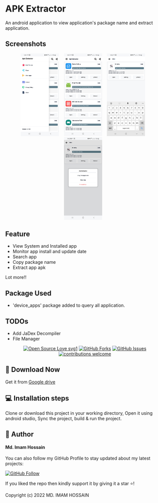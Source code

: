 # APK Extractor

An android application to view application's package name and extract application.


## Screenshots
<p align="center">
  <img alt="image" src="https://github.com/Masleap-INC/apk-extractor/blob/main/screenshots/img1.jpg" width="24%"> &nbsp;&nbsp;
  <img alt="image" src="https://github.com/Masleap-INC/apk-extractor/blob/main/screenshots/img2.jpg" width="24%"> &nbsp;&nbsp;
  <img alt="image" src="https://github.com/Masleap-INC/apk-extractor/blob/main/screenshots/img3.jpg" width="24%"> &nbsp;&nbsp;
  <img alt="image" src="https://github.com/Masleap-INC/apk-extractor/blob/main/screenshots/img4.jpg" width="24%"> &nbsp;&nbsp;
</p>


## Feature

* View System and Installed app
* Monitor app install and update date
* Search app
* Copy package name
* Extract app apk

Lot more!!

## Package Used

* 'device_apps' package added to query all application.

## TODOs

* Add JaDex Decompiler
* File Manager


<div align="center">

[![Open Source Love svg1](https://badges.frapsoft.com/os/v1/open-source.svg?v=103)](#)
[![GitHub Forks](https://img.shields.io/github/forks/saadhaxxan/Car_Game_Python_Pygame.svg?style=social&label=Fork&maxAge=2592000)](https://github.com/Masleap-INC/apk-extractor/fork)
[![GitHub Issues](https://img.shields.io/github/issues/saadhaxxan/Car_Game_Python_Pygame.svg?style=flat&label=Issues&maxAge=2592000)](https://github.com/Masleap-INC/apk-extractor/issues)
[![contributions welcome](https://img.shields.io/badge/contributions-welcome-brightgreen.svg?style=flat&label=Contributions&colorA=red&colorB=black	)](#)

</div>




## 📁 Download Now

Get it from <a href="https://drive.google.com/file/d/1g50P9glhaz1Qa1GPliWYZNoD4IoUaMjX/view?usp=sharing">Google drive</a>


## 💻 Installation steps


Clone or download this project in your working directory, Open it using android studio, Sync the project, build & run the project.

## 🧑 Author

#### Md. Imam Hossain

You can also follow my GitHub Profile to stay updated about my latest projects:

[![GitHub Follow](https://img.shields.io/badge/Connect-imamhossain94-blue.svg?logo=Github&longCache=true&style=social&label=Follow)](https://github.com/imamhossain94)

If you liked the repo then kindly support it by giving it a star ⭐!

Copyright (c) 2022 MD. IMAM HOSSAIN